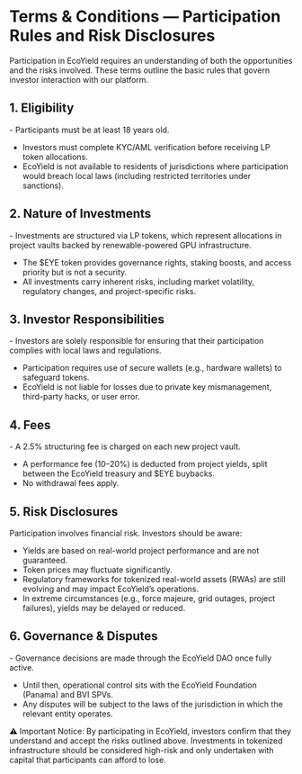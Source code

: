 # Terms & Conditions — Participation Rules and Risk Disclosures

Participation in EcoYield requires an understanding of both the
opportunities and the risks involved. These terms outline the basic
rules that govern investor interaction with our platform.

## 1. Eligibility

\- Participants must be at least 18 years old.  
- Investors must complete KYC/AML verification before receiving LP token
allocations.  
- EcoYield is not available to residents of jurisdictions where
participation would breach local laws (including restricted territories
under sanctions).

## 2. Nature of Investments

\- Investments are structured via LP tokens, which represent allocations
in project vaults backed by renewable-powered GPU infrastructure.  
- The \$EYE token provides governance rights, staking boosts, and access
priority but is not a security.  
- All investments carry inherent risks, including market volatility,
regulatory changes, and project-specific risks.

## 3. Investor Responsibilities

\- Investors are solely responsible for ensuring that their
participation complies with local laws and regulations.  
- Participation requires use of secure wallets (e.g., hardware wallets)
to safeguard tokens.  
- EcoYield is not liable for losses due to private key mismanagement,
third-party hacks, or user error.

## 4. Fees

\- A 2.5% structuring fee is charged on each new project vault.  
- A performance fee (10–20%) is deducted from project yields, split
between the EcoYield treasury and \$EYE buybacks.  
- No withdrawal fees apply.

## 5. Risk Disclosures

Participation involves financial risk. Investors should be aware:  
- Yields are based on real-world project performance and are not
guaranteed.  
- Token prices may fluctuate significantly.  
- Regulatory frameworks for tokenized real-world assets (RWAs) are still
evolving and may impact EcoYield’s operations.  
- In extreme circumstances (e.g., force majeure, grid outages, project
failures), yields may be delayed or reduced.

## 6. Governance & Disputes

\- Governance decisions are made through the EcoYield DAO once fully
active.  
- Until then, operational control sits with the EcoYield Foundation
(Panama) and BVI SPVs.  
- Any disputes will be subject to the laws of the jurisdiction in which
the relevant entity operates.

⚠️ Important Notice: By participating in EcoYield, investors confirm
that they understand and accept the risks outlined above. Investments in
tokenized infrastructure should be considered high-risk and only
undertaken with capital that participants can afford to lose.
